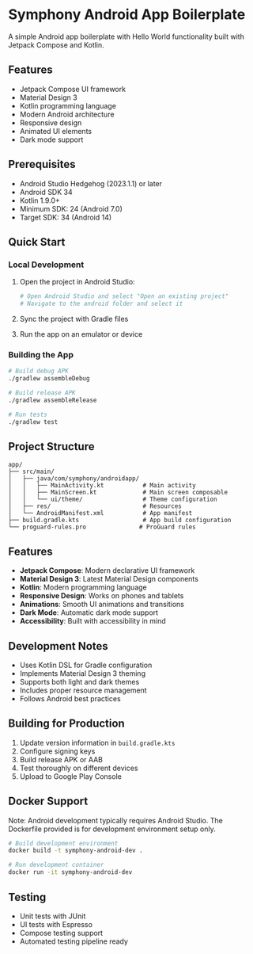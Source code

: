 # Symphony Android App Boilerplate

A simple Android app boilerplate with Hello World functionality built with Jetpack Compose and Kotlin.

## Features

- Jetpack Compose UI framework
- Material Design 3
- Kotlin programming language
- Modern Android architecture
- Responsive design
- Animated UI elements
- Dark mode support

## Prerequisites

- Android Studio Hedgehog (2023.1.1) or later
- Android SDK 34
- Kotlin 1.9.0+
- Minimum SDK: 24 (Android 7.0)
- Target SDK: 34 (Android 14)

## Quick Start

### Local Development

1. Open the project in Android Studio:
   ```bash
   # Open Android Studio and select "Open an existing project"
   # Navigate to the android folder and select it
   ```

2. Sync the project with Gradle files

3. Run the app on an emulator or device

### Building the App

```bash
# Build debug APK
./gradlew assembleDebug

# Build release APK
./gradlew assembleRelease

# Run tests
./gradlew test
```

## Project Structure

```
app/
├── src/main/
│   ├── java/com/symphony/androidapp/
│   │   ├── MainActivity.kt           # Main activity
│   │   ├── MainScreen.kt             # Main screen composable
│   │   └── ui/theme/                 # Theme configuration
│   ├── res/                          # Resources
│   └── AndroidManifest.xml           # App manifest
├── build.gradle.kts                  # App build configuration
└── proguard-rules.pro               # ProGuard rules
```

## Features

- **Jetpack Compose**: Modern declarative UI framework
- **Material Design 3**: Latest Material Design components
- **Kotlin**: Modern programming language
- **Responsive Design**: Works on phones and tablets
- **Animations**: Smooth UI animations and transitions
- **Dark Mode**: Automatic dark mode support
- **Accessibility**: Built with accessibility in mind

## Development Notes

- Uses Kotlin DSL for Gradle configuration
- Implements Material Design 3 theming
- Supports both light and dark themes
- Includes proper resource management
- Follows Android best practices

## Building for Production

1. Update version information in `build.gradle.kts`
2. Configure signing keys
3. Build release APK or AAB
4. Test thoroughly on different devices
5. Upload to Google Play Console

## Docker Support

Note: Android development typically requires Android Studio. The Dockerfile provided is for development environment setup only.

```bash
# Build development environment
docker build -t symphony-android-dev .

# Run development container
docker run -it symphony-android-dev
```

## Testing

- Unit tests with JUnit
- UI tests with Espresso
- Compose testing support
- Automated testing pipeline ready 